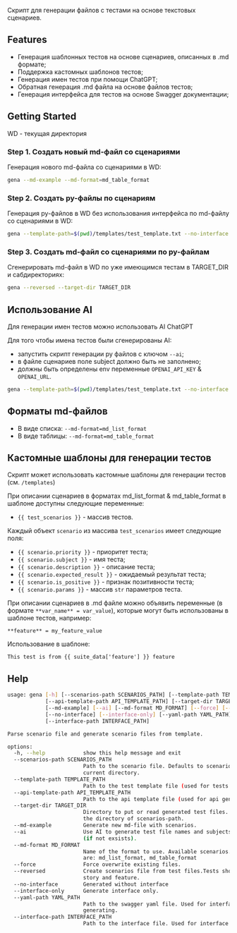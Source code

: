 Скрипт для генерации файлов с тестами на основе текстовых сценариев.

## Features
- Генерация шаблонных тестов на основе сценариев, описанных в .md формате;
- Поддержка кастомных шаблонов тестов;
- Генерация имен тестов при помощи ChatGPT;
- Обратная генерация .md файла на основе файлов тестов;
- Генерация интерфейса для тестов на основе Swagger документации;

## Getting Started

WD - текущая директория

### Step 1. Создать новый md-файл со сценариями

Генерация нового md-файла со сценариями в WD:

```bash
gena --md-example --md-format=md_table_format
```

### Step 2. Создать py-файлы по сценариям

Генерация py-файлов в WD без использования интерфейса по md-файлу со сценариями в WD:

```bash
gena --template-path=$(pwd)/templates/test_template.txt --no-interface
```

### Step 3. Создать md-файл со сценариями по py-файлам

Cгенерировать md-файл в WD по уже имеющимся тестам в TARGET_DIR и сабдиректориях:

```bash
gena --reversed --target-dir TARGET_DIR
```

## Использование AI

Для генерации имен тестов можно использовать AI ChatGPT

Для того чтобы имена тестов были сгенерированы AI:
- запустить скрипт генерации py файлов с ключом `--ai`;
- в файле сценариев поле subject должно быть не заполнено;
- должны быть определены env переменные `OPENAI_API_KEY` & `OPENAI_URL`.

```bash
gena --template-path=$(pwd)/templates/test_template.txt --no-interface --ai
```


## Форматы md-файлов

- В виде списка: `--md-format=md_list_format`
- В виде таблицы: `--md-format=md_table_format`

## Кастомные шаблоны для генерации тестов

Скрипт может использовать кастомные шаблоны для генерации тестов (см. `/templates`)

При описании сценариев в форматах md_list_format & md_table_format в шаблоне доступны следующие переменные:
- `{{ test_scenarios }}` - массив тестов.

Каждый объект `scenario` из массива `test_scenarios` имеет следующие поля:
 - `{{ scenario.priority }}` - приоритет теста;
 - `{{ scenario.subject }}` - имя теста;
 - `{{ scenario.description }}` - описание теста;
 - `{{ scenario.expected_result }}` - ожидаемый результат теста;
 - `{{ scenario.is_positive }}` - признак позитивности теста;
 - `{{ scenario.params }}` - массив `str` параметров теста.

При описании сценариев в .md файле можно объявить переменные (в формате `**var_name** = var_value`), которые могут быть использованы в шаблоне тестов, например:
```
**feature** = my_feature_value
```

Использование в шаблоне:
```
This test is from {{ suite_data['feature'] }} feature
```

## Help

```bash
usage: gena [-h] [--scenarios-path SCENARIOS_PATH] [--template-path TEMPLATE_PATH]
            [--api-template-path API_TEMPLATE_PATH] [--target-dir TARGET_DIR]
            [--md-example] [--ai] [--md-format MD_FORMAT] [--force] [--reversed]
            [--no-interface] [--interface-only] [--yaml-path YAML_PATH]
            [--interface-path INTERFACE_PATH]

Parse scenario file and generate scenario files from template.

options:
  -h, --help            show this help message and exit
  --scenarios-path SCENARIOS_PATH
                        Path to the scenario file. Defaults to scenarios.md in the
                        current directory.
  --template-path TEMPLATE_PATH
                        Path to the test template file (used for tests generation).
  --api-template-path API_TEMPLATE_PATH
                        Path to the api template file (used for api generation).
  --target-dir TARGET_DIR
                        Directory to put or read generated test files. Defaults to
                        the directory of scenarios-path.
  --md-example          Generate new md-file with scenarios.
  --ai                  Use AI to generate test file names and subjects for tests
                        (if not exsists).
  --md-format MD_FORMAT
                        Name of the format to use. Available scenarios.md formats
                        are: md_list_format, md_table_format
  --force               Force overwrite existing files.
  --reversed            Create scenarios file from test files.Tests should have same
                        story and feature.
  --no-interface        Generated without interface
  --interface-only      Generate interface only.
  --yaml-path YAML_PATH
                        Path to the swagger yaml file. Used for interface
                        generating.
  --interface-path INTERFACE_PATH
                        Path to the interface file. Used for interface generating.
```
